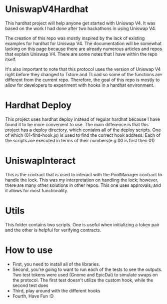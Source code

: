 # UniswapV4Hardhat
This hardhat project will help anyone get started with Uniswap V4. It was based on the work I had done after two hackathons in using Uniswap V4.

The creation of this repo was mostly inspired by the lack of existing examples for hardhat for Uniswap V4. The documentation will be somewhat lacking on this page because there are already numerous articles and repos that explain Uniswap V4. There are some notes that I have within the repo itself.

It's also important to note that this protocol uses the version of Uniswap V4 right before they changed to Tstore and TLoad so some of the functions are different from the current repo. Therefore, the goal of this repo is mostly to allow for developers to experiment with hooks in a hardhat environment.

# Hardhat Deploy
This project uses hardhat deploy instead of regular hardhat because I have found it to be more convenient to use. The main difference is that this project has a deploy directory, which contains all of the deploy scripts. One of which (01-find-hook.js) is used to find the correct hook address. Each of the scripts are executed in terms of their numbers(e.g 00 is first then 01)

# UniswapInteract
This is the contract that is used to interact with the PoolManager contract to handle the lock. This was my interpretation on handling the lock; however, there are many other solutions in other repos. This one uses approvals, and it allows for most functionality.

# Utils
This folder contains two scripts. One is useful when initializing a token pair and the other is helpful for verifying contracts.

# How to use
- First, you need to install all of the libraries.
- Second, you're going to want to run each of the tests to see the outputs. Two test tokens were used (Gnome and EpicDai) to simulate swaps on the protocol. The first test doesn't utilize the custom hook, while the second test does
- Third, play around with the different hooks
- Fourth, Have Fun :D
